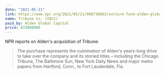 ```yaml
---
date: "2021-05-21"
link: https://www.npr.org/2021/05/21/998730863/vulture-fund-alden-global-known-for-slashing-newsrooms-buys-tribune-papers
name: Tribune Co. (2021)
paid_by: Alden Global Capital
price: 633000000
---
```


NPR reports on Alden's acquisition of Tribune:

> The purchase represents the culmination of Alden's years-long drive to take over the company and its storied titles – including the Chicago Tribune, The Baltimore Sun, New York Daily News and major metro papers from Hartford, Conn., to Fort Lauderdale, Fla.
